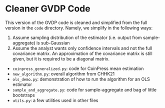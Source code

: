 # Cleaner GVDP Code

This version of the GVDP code is cleaned and simplified from the full version in the `code` directory. Namely, we simplify in the following ways:

1. Assume sampling distribution of the estimator (i.e. output from sample-aggregate) is sub-Gaussian
2. Assume the analyst wants only confidence intervals and not the full covariance matrix. An approximation of the covariance matrix is still given, but it is required to be a diagonal matrix.

- `coinpress_generalized.py`: code for CoinPress mean estimation
- `new_algorithm.py`: overall algorithm from CHHK21
- `ols_demo.py`: demonstration of how to run the algorithm for an OLS estimator
- `sample_and_aggregate.py`: code for sample-aggregate and bag of little bootstraps
- `utils.py`: a few utilities used in other files